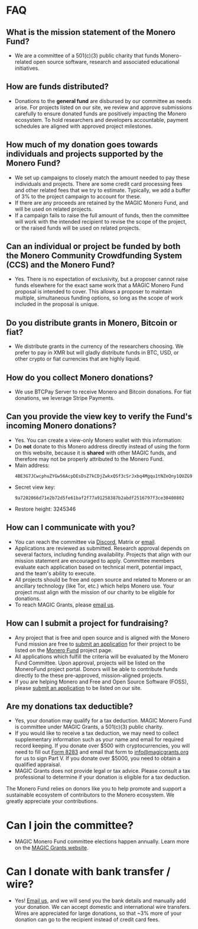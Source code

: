 # FAQ

## What is the mission statement of the Monero Fund?

- We are a committee of a 501(c)(3) public charity that funds Monero-related open source software, research and associated educational initiatives.

## How are funds distributed?

- Donations to the **general fund** are disbursed by our committee as needs arise. For projects listed on our site, we review and approve submissions carefully to ensure donated funds are positively impacting the Monero ecosystem. To hold researchers and developers accountable, payment schedules are aligned with approved project milestones.

## How much of my donation goes towards individuals and projects supported by the Monero Fund?

- We set up campaigns to closely match the amount needed to pay these individuals and projects. There are some credit card processing fees and other related fees that we try to estimate. Typically, we add a buffer of 3% to the project campaign to account for these.
- If there are any proceeds are retained by the MAGIC Monero Fund, and will be used on related projects.
- If a campaign fails to raise the full amount of funds, then the committee will work with the intended recipient to revise the scope of the project, or the raised funds will be used on related projects.

## Can an individual or project be funded by both the Monero Community Crowdfunding System (CCS) and the Monero Fund?

- Yes. There is no expectation of exclusivity, but a proposer cannot raise funds elsewhere for the exact same work that a MAGIC Monero Fund proposal is intended to cover. This allows a proposer to maintain multiple, simultaneous funding options, so long as the scope of work included in the proposal is unique.

## Do you distribute grants in Monero, Bitcoin or fiat?

- We distribute grants in the currency of the researchers choosing. We prefer to pay in XMR but will gladly distribute funds in BTC, USD, or other crypto or fiat currencies that are highly liquid.

## How do you collect Monero donations?

- We use BTCPay Server to receive Monero and Bitcoin donations. For fiat donations, we leverage Stripe Payments.

## Can you provide the view key to verify the Fund's incoming Monero donations?

- Yes. You can create a view-only Monero wallet with this information:
- Do **not** donate to this Monero address directly instead of using the form on this website, because it is **shared** with other MAGIC funds, and therefore may not be properly attributed to the Monero Fund.
- Main address:
  ```
  4BE3G7JCwcphuZYGw56AcpDEsDsZ7kCDjZwkxQSf3cSrJxbq4Mgqu1tNZeQny1QUZG9aeNWaHEiK82fvzsCcuySJSFccM5u
  ```
- Secret view key:
  ```
  9a7202066d71e2b72d5fe61baf2f77a91258387b2abdf2516797f3ce30400802
  ```
- Restore height: 3245346

## How can I communicate with you?

- You can reach the committee via [Discord](https://discord.gg/yEuhhdtbHN), Matrix or [email](mailto:MoneroFund@magicgrants.org).
- Applications are reviewed as submitted. Research approval depends on several factors, including funding availability. Projects that align with our mission statement are encouraged to apply. Committee members evaluate each application based on technical merit, potential impact, and the team&#39;s ability to execute.
- All projects should be free and open source and related to Monero or an ancillary technology (like Tor, etc.) which helps Monero use. Your project must align with the mission of our charity to be eligible for donations.
- To reach MAGIC Grants, please [email us](mailto:info@magicgrants.org).


## How can I submit a project for fundraising?

- Any project that is free and open source and is aligned with the Monero Fund mission are free to [submit an application](/monero/apply) for their project to be listed on the [Monero Fund](/monero/projects) project page.
- All applications which fulfill the criteria will be evaluated by the Monero Fund Committee. Upon approval, projects will be listed on the MoneroFund project portal. Donors will be able to contribute funds directly to the these pre-approved, mission-aligned projects.
- If you are helping Monero and Free and Open Source Software (FOSS), please [submit an application](/monero/apply) to be listed on our site.


## Are my donations tax deductible?

- Yes, your donation may qualify for a tax deduction. MAGIC Monero Fund is committee under MAGIC Grants, a 501(c)(3) public charity.
- If you would like to receive a tax deduction, we may need to collect supplementary information such as your name and email for required record keeping. If you donate over $500 with cryptocurrencies, you will need to fill out [Form 8283](https://www.irs.gov/pub/irs-pdf/f8283.pdf) and email that form to [info@magicgrants.org](mailto:info@magicgrants.org) for us to sign Part V. If you donate over $5000, you need to obtain a qualified appraisal.
- MAGIC Grants does not provide legal or tax advice. Please consult a tax professional to determine if your donation is eligible for a tax deduction.

The Monero Fund relies on donors like you to help promote and support a sustainable ecosystem of contributors to the Monero ecosystem. We greatly appreciate your contributions.

# Can I join the committee?

- MAGIC Monero Fund committee elections happen annually. Learn more on the [MAGIC Grants website](https://magicgrants.org/funds/monero).

# Can I donate with bank transfer / wire?

- Yes! [Email us](mailto:MoneroFund@magicgrants.org), and we will send you the bank details and manually add your donation. We can accept domestic and international wire transfers. Wires are appreciated for large donations, so that ~3% more of your donation can go to the recipient instead of credit card fees.
